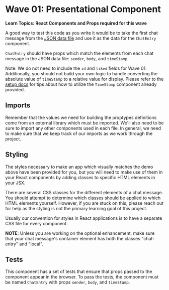 # Wave 01: Presentational Component

**Learn Topics: React Components and Props required for this wave**
  

A good way to test this code as you write it would be to take the first chat message from the [JSON data file](../src/data/messages.json) and use it as the data for the `ChatEntry` component.

`ChatEntry` should have props which match the elements from each chat message in the JSON data file: `sender`, `body`,  and `timeStamp`.

Note: We do not need to include the `id` and `liked` fields for Wave 01. Additionally, you should not build your own logic to handle converting the absolute value of `timeStamp` to a relative value for display. Please refer to the [setup docs](./setup.md#hint-the-timestamp-component) for tips about how to utilize the `TimeStamp` component already provided.

## Imports

Remember that the values we need for building the proptypes definitions come from an external library which must be imported. We'll also need to be sure to import any other components used in each file. In general, we need to make sure that we keep track of our imports as we work through the project. 

## Styling

The styles necessary to make an app which visually matches the demo above have been provided for you, but you will need to make use of them in your React components by adding classes to specific HTML elements in your JSX.

There are several CSS classes for the different elements of a chat message. You should attempt to determine which classes should be applied to which HTML elements yourself. However, if you are stuck on this, please reach out for help as the styling is not the primary learning goal of this project.

Usually our convention for styles in React applications is to have a separate CSS file for every component. 

**NOTE**: Unless you are working on the optional enhancement, make sure that your chat message's container element has both the classes "chat-entry" and "local".

## Tests

This component has a set of tests that ensure that props passed to the component appear in the browser. To pass the tests, the component must be named `ChatEntry` with props `sender`, `body`,  and `timeStamp`.
